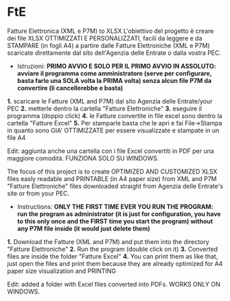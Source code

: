 # FtE
Fatture Elettronica (XML e P7M) to XLSX
 L'obiettivo del progetto è creare dei file XLSX OTTIMIZZATI E PERSONALIZZATI, facili da leggere e da STAMPARE (in fogli A4) a partire dalle Fatture Elettroniche (XML e P7M) scaricate direttamente dal sito dell'Agenzia delle Entrate o dalla vostra PEC.
* Istruzioni: 
 __PRIMO AVVIO E SOLO PER IL PRIMO AVVIO IN ASSOLUTO: avviare il programma come amministratore (serve per configurare, basta farlo una SOLA volta la PRIMA volta) senza alcun file P7M da convertire (li cancellerebbe e basta)__

__1.__  scaricare le Fatture (XML and P7M) dal sito Agenzia delle Entrate/your PEC
__2.__  metterle dentro la cartella "Fatture Elettroniche" 
__3.__  eseguire il programma (doppio click)
__4.__  le Fatture convertite in file excel sono dentro la cartella "Fatture Excel" 
__5.__  Per stamparle basta che le apri e fai File->Stampa in quanto sono GIA' OTTIMIZZATE per essere visualizzate e stampate in un file A4

Edit: aggiunta anche una cartella con i file Excel convertiti in PDF per una maggiore comodità. FUNZIONA SOLO SU WINDOWS.

The focus of this project is to create OPTIMIZED AND CUSTOMIZED XLSX files easly readable and PRINTABLE (in A4 paper size) from XML and P7M "Fatture Elettroniche" files downloaded straight from Agenzia delle Entrate's site or from your PEC. 
* Instructions:
__ONLY THE FIRST TIME EVER YOU RUN THE PROGRAM: run the program as administrator (it is just for configuration, you have to this only once and the FIRST time you start the program) without any P7M file inside (it would just delete them)__

__1.__  Download the Fatture (XML and P7M) and put them into the directory "Fatture Elettroniche"
__2.__  Run the program (double click on it)
__3.__  Converted files are inside the folder "Fatture Excel"
__4.__  You can print them as like that, just open the files and print them because they are already optimized for A4 paper size visualization and PRINTING

Edit: added a folder with Excel files converted into PDFs. WORKS ONLY ON WINDOWS.
